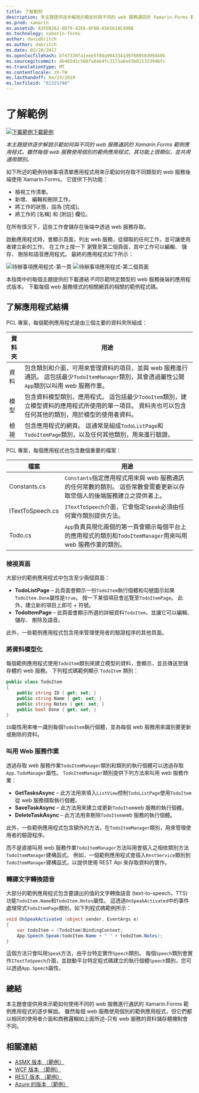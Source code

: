 ```yaml
---
title: 了解範例
description: 本主題提供逐步解說示範如何與不同的 web 服務通訊的 Xamarin.Forms 範例應用程式。 雖然每個 web 服務使用個別的範例應用程式，其功能上很類似，並共用通用類別。
ms.prod: xamarin
ms.assetid: A3FEB262-0D79-42E6-8F8B-A565618C490B
ms.technology: xamarin-forms
author: davidbritch
ms.author: dabritch
ms.date: 02/28/2017
ms.openlocfilehash: bfd7330fa1eee5f80a9043341d9760058d99d48b
ms.sourcegitcommit: 4b402d1c508fa84e4fc3171a6e43b811323948fc
ms.translationtype: MT
ms.contentlocale: zh-TW
ms.lasthandoff: 04/23/2019
ms.locfileid: "61321746"
---
```

# <a name="understanding-the-sample"></a>了解範例

[![下載範例](~/media/shared/download.png)下載範例](https://developer.xamarin.com/samples/xamarin-forms/WebServices/TodoREST)

_本主題提供逐步解說示範如何與不同的 web 服務通訊的 Xamarin.Forms 範例應用程式。雖然每個 web 服務使用個別的範例應用程式，其功能上很類似，並共用通用類別。_

如下所述的範例待辦事項清單應用程式用來示範如何存取不同類型的 web 服務後端使用 Xamarin.Forms。 它提供下列功能：

- 檢視工作清單。
- 新增、 編輯和刪除工作。
- 將工作的狀態，設為 [完成]。
- 將工作的 [名稱] 和 [附註] 欄位。

在所有情況下，這些工作會儲存在後端中透過 web 服務存取。

啟動應用程式時，會顯示頁面，列出 web 服務，從擷取的任何工作，並可讓使用者建立新的工作。 在工作上按一下 瀏覽至第二個頁面，其中工作可以編輯、 儲存、 刪除和語音應用程式。 最終的應用程式如下所示：

![](walkthrough-images/app-example-1.png "待辦事項應用程式-第一頁")
![](walkthrough-images/app-example-2.png "待辦事項應用程式-第二個頁面")

本指南中的每個主題提供的下載連結*不同*示範特定類型的 web 服務後端的應用程式版本。 下載每個 web 服務樣式的相關網頁的相關的範例程式碼。

## <a name="understanding-the-application-anatomy"></a>了解應用程式結構

PCL 專案，每個範例應用程式是由三個主要的資料夾所組成：

|資料夾|用途|
|--- |--- |
|資料|包含類別和介面，可用來管理資料的項目，並與 web 服務進行通訊。 這包括最少`TodoItemManager`類別，其會透過屬性公開`App`類別以叫用 web 服務作業。|
|模型|包含資料模型類別，應用程式。 這包括最少`TodoItem`類別，建立模型資料的應用程式所使用的單一項目。 資料夾也可以包含任何其他的類別，用於模型的使用者資料。|
|檢視|包含應用程式的網頁。 這通常是組成`TodoListPage`和`TodoItemPage`類別，以及任何其他類別，用來進行驗證。|

PCL 專案，每個應用程式也包含數個重要的檔案：

|檔案|用途|
|--- |--- |
|Constants.cs|`Constants`指定應用程式用來與 web 服務通訊的任何常數的類別。 這些常數會需要更新以存取您個人的後端服務建立之提供者上。|
|ITextToSpeech.cs|`ITextToSpeech`介面，它會指定`Speak`必須由任何實作類別提供方法。|
|Todo.cs|`App`負責具現化兩個的第一頁會顯示每個平台上的應用程式的類別和`TodoItemManager`用來叫用 web 服務作業的類別。|

### <a name="viewing-pages"></a>檢視頁面

大部分的範例應用程式中包含至少兩個頁面：

- **TodoListPage** – 此頁面會顯示一份`TodoItem`執行個體和勾號圖示如果`TodoItem.Done`屬性是`true`。 按一下某個項目會巡覽至`TodoItemPage`。 此外，建立新的項目上即可 *+* 符號。
- **TodoItemPage** – 此頁面會顯示所選的詳細資料`TodoItem`，並讓它可以編輯、 儲存、 刪除及語音。

此外，一些範例應用程式包含用來管理使用者的驗證程序的其他頁面。

### <a name="modeling-the-data"></a>將資料模型化

每個範例應用程式使用`TodoItem`類別來建立模型的資料，會顯示，並且傳送至儲存體的 web 服務。 下列程式碼範例顯示 `TodoItem` 類別：

```csharp
public class TodoItem
{
    public string ID { get; set; }
    public string Name { get; set; }
    public string Notes { get; set; }
    public bool Done { get; set; }
}
```

`ID`屬性用來唯一識別每個`TodoItem`執行個體，並為每個 web 服務用來識別要更新或刪除的資料。

### <a name="invoking-web-service-operations"></a>叫用 Web 服務作業

透過存取 web 服務作業`TodoItemManager`類別和類別的執行個體可以透過存取`App.TodoManager`屬性。 `TodoItemManager`類別提供下列方法來叫用 web 服務作業：

- **GetTasksAsync** – 此方法用來填入`ListView`控制`TodoListPage`使用`TodoItem`從 web 服務擷取執行個體。
- **SaveTaskAsync** – 此方法用來建立或更新`TodoItem`web 服務的執行個體。
- **DeleteTaskAsync** – 此方法用來刪除`TodoItem`web 服務的執行個體。

此外，一些範例應用程式包含額外的方法，在`TodoItemManager`類別，用來管理使用者的驗證程序。

而不是直接叫用 web 服務作業`TodoItemManager`方法叫用會插入之相依類別方法`TodoItemManager`建構函式。 例如，一個範例應用程式會插入`RestService`類別到`TodoItemManager`建構函式，以提供使用 REST Api 來存取資料的實作。

### <a name="translating-text-to-speech"></a>轉譯文字轉換語音

大部分的範例應用程式包含要讀出的值的文字轉換語音 (text-to-speech，TTS) 功能`TodoItem.Name`和`TodoItem.Notes`屬性。 這透過`OnSpeakActivated`中的事件處理常式`TodoItemPage`類別，如下列程式碼範例所示：

```csharp
void OnSpeakActivated (object sender, EventArgs e)
{
    var todoItem = (TodoItem)BindingContext;
    App.Speech.Speak(todoItem.Name + " " + todoItem.Notes);
}
```

這個方法只會叫用`Speak`方法，由平台特定實作`Speech`類別。 每個`Speech`類別會實作`ITextToSpeech`介面，並啟動平台特定程式碼建立的執行個體`Speech`類別，您可以透過`App.Speech`屬性。

## <a name="summary"></a>總結

本主題會提供用來示範如何使用不同的 web 服務進行通訊的 Xamarin.Forms 範例應用程式的逐步解說。 雖然每個 web 服務使用個別的範例應用程式，但它們都以相同的使用者介面和商務邏輯如上面所述-只有 web 服務的資料儲存體機制會不同。


## <a name="related-links"></a>相關連結

- [ASMX 版本 （範例）](https://developer.xamarin.com/samples/xamarin-forms/WebServices/TodoASMX)
- [WCF 版本 （範例）](https://developer.xamarin.com/samples/xamarin-forms/WebServices/TodoWCF)
- [REST 版本 （範例）](https://developer.xamarin.com/samples/xamarin-forms/WebServices/TodoREST)
- [Azure 的版本 （範例）](https://developer.xamarin.com/samples/xamarin-forms/WebServices/TodoAzure)
